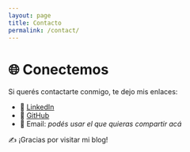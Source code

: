 ```yaml
---
layout: page
title: Contacto
permalink: /contact/
---
```


# 🌐 Conectemos

Si querés contactarte conmigo, te dejo mis enlaces:

- 💼 [LinkedIn](https://www.linkedin.com/in/cristian-huscht)  
- 🐙 [GitHub](https://github.com/utz-security)  
- 📧 Email: *podés usar el que quieras compartir acá*  

✍️ ¡Gracias por visitar mi blog!
